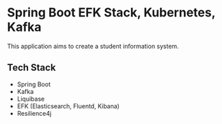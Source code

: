 # Spring Boot EFK Stack, Kubernetes, Kafka
This application aims to create a student information system.

## Tech Stack
- Spring Boot
- Kafka
- Liquibase
- EFK (Elasticsearch, Fluentd, Kibana)
- Resilience4j